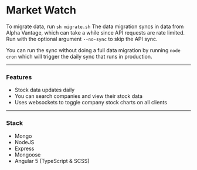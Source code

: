 # Market Watch
To migrate data, run `sh migrate.sh`
The data migration syncs in data from Alpha Vantage, which can take a while since API requests are rate limited.
Run with the optional argument `--no-sync` to skip the API sync.

You can run the sync without doing a full data migration by running `node cron` which will trigger the daily sync that runs in production.

---

### Features
- Stock data updates daily
- You can search companies and view their stock data
- Uses websockets to toggle company stock charts on all clients
---
### Stack
- Mongo
- NodeJS
- Express
- Mongoose
- Angular 5 (TypeScript & SCSS)
